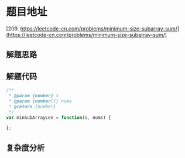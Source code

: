 # 题目地址

[209. https://leetcode-cn.com/problems/minimum-size-subarray-sum/](https://leetcode-cn.com/problems/minimum-size-subarray-sum/)

## 解题思路

## 解题代码

```js
/**
 * @param {number} s
 * @param {number[]} nums
 * @return {number}
 */
var minSubArrayLen = function(s, nums) {

};
```

## 复杂度分析
